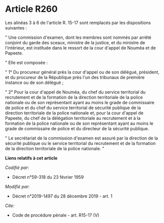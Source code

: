 # Article R260

Les alinéas 3 à 6 de l'article R. 15-17 sont remplacés par les dispositions suivantes :

" Une commission d'examen, dont les membres sont nommés par arrêté conjoint du garde des sceaux, ministre de la justice, et
du ministre de l'intérieur, est instituée dans le ressort de la cour d'appel de Nouméa et de Papeete.

" Elle est composée :

" 1° Du procureur général près la cour d'appel ou de son délégué, président, et du procureur de la République près l'un des
tribunaux de première instance ou de son délégué ;

" 2° Pour la cour d'appel de Nouméa, du chef du service territorial du recrutement et de la formation de la direction
territoriale de la police nationale ou de son représentant ayant au moins le grade de commissaire de police et du chef du
service territorial de sécurité publique de la direction territoriale de la police nationale et, pour la cour d'appel de
Papeete, du chef de la délégation territoriale au recrutement et à la formation de la police nationale ou de son représentant
ayant au moins le grade de commissaire de police et du directeur de la sécurité publique.

" Le secrétariat de la commission d'examen est assuré par la direction de la sécurité publique ou le service territorial du
recrutement et de la formation de la direction territoriale de la police nationale. "

**Liens relatifs à cet article**

_Codifié par_:

  - Décret n°59-318 du 23 février 1959

_Modifié par_:

  - Décret n°2019-1497 du 28 décembre 2019 - art. 1

_Cite_:

  - Code de procédure pénale - art. R15-17 (V)

